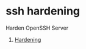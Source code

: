 # ssh hardening

Harden OpenSSH Server

1. [Hardening](https://github.com/rio-ke/workman/blob/main/ssh/ssh-harden/harden.md)
